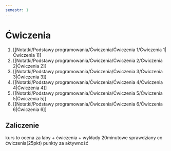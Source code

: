 ```yaml
---
semestr: 1
---
```


# Ćwiczenia
1. [[Notatki/Podstawy programowania/Ćwiczenia/Ćwiczenia 1/Ćwiczenia 1|Ćwiczenia 1]]
2. [[Notatki/Podstawy programowania/Ćwiczenia/Ćwiczenia 2/Ćwiczenia 2|Ćwiczenia 2]]
3. [[Notatki/Podstawy programowania/Ćwiczenia/Ćwiczenia 3/Ćwiczenia 3|Ćwiczenia 3]]
4. [[Notatki/Podstawy programowania/Ćwiczenia/Ćwiczenia 4/Ćwiczenia 4|Ćwiczenia 4]]
5. [[Notatki/Podstawy programowania/Ćwiczenia/Ćwiczenia 5/Ćwiczenia 5|Ćwiczenia 5]]
6. [[Notatki/Podstawy programowania/Ćwiczenia/Ćwiczenia 6/Ćwiczenia 6|Ćwiczenia 6]]

## Zaliczenie
kurs to ocena za laby + ćwiczenia + wykłady
20minutowe sprawdziany co ćwiczenia(25pkt)
punkty za aktywność

